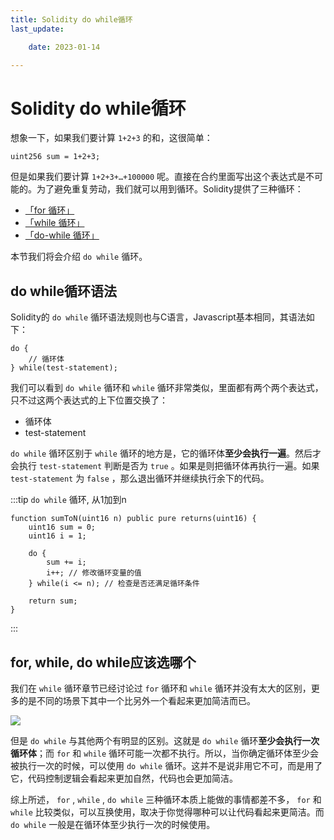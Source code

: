 ```yaml
---
title: Solidity do while循环
last_update:

    date: 2023-01-14

---
```


# Solidity do while循环

想象一下，如果我们要计算 `1+2+3` 的和，这很简单：

```solidity
uint256 sum = 1+2+3;
```

但是如果我们要计算 `1+2+3+…+100000` 呢。直接在合约里面写出这个表达式是不可能的。为了避免重复劳动，我们就可以用到循环。Solidity提供了三种循环：

- [「for 循环」](for)
- [「while 循环」](while)
- [「do-while 循环」](do-while)

本节我们将会介绍 `do while` 循环。

## do while循环语法

Solidity的 `do while` 循环语法规则也与C语言，Javascript基本相同，其语法如下：

```solidity
do {
    // 循环体
} while(test-statement);
```

我们可以看到 `do while` 循环和 `while` 循环非常类似，里面都有两个两个表达式，只不过这两个表达式的上下位置交换了：

* 循环体
* test-statement

`do while` 循环区别于 `while` 循环的地方是，它的循环体**至少会执行一遍**。然后才会执行 `test-statement` 判断是否为 `true` 。如果是则把循环体再执行一遍。如果 `test-statement` 为 `false` ，那么退出循环并继续执行余下的代码。

:::tip `do while` 循环, 从1加到n

```solidity
function sumToN(uint16 n) public pure returns(uint16) {
    uint16 sum = 0;
    uint16 i = 1; 

    do {
        sum += i;
        i++; // 修改循环变量的值
    } while(i <= n); // 检查是否还满足循环条件
    
    return sum;
}
```

:::

## for, while, do while应该选哪个

我们在 `while` 循环章节已经讨论过 `for` 循环和 `while` 循环并没有太大的区别，更多的是不同的场景下其中一个比另外一个看起来更加简洁而已。 

![](assets/do-while/09eca3eb.png)

但是 `do while` 与其他两个有明显的区别。这就是 `do while` 循环**至少会执行一次循环体**；而 `for` 和 `while` 循环可能一次都不执行。所以，当你确定循环体至少会被执行一次的时候，可以使用 `do while` 循环。这并不是说非用它不可，而是用了它，代码控制逻辑会看起来更加自然，代码也会更加简洁。

综上所述， `for` , `while` , `do while` 三种循环本质上能做的事情都差不多， `for` 和 `while` 比较类似，可以互换使用，取决于你觉得哪种可以让代码看起来更简洁。而 `do while` 一般是在循环体至少执行一次的时候使用。
